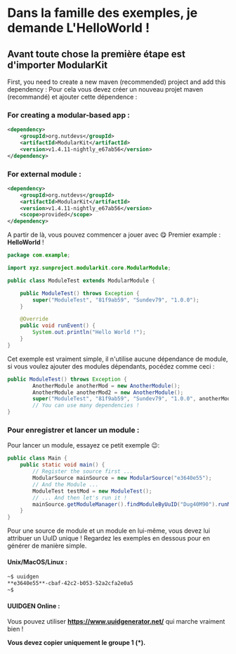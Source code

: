 # Dans la famille des exemples, je demande L'HelloWorld !


## Avant toute chose la première étape est d'importer ModularKit

First, you need to create a new maven (recommended) project and add this dependency : 
Pour cela vous devez créer un nouveau projet maven (recommandé) et ajouter cette dépendence : 

### For creating a modular-based app : 

```xml
<dependency>
    <groupId>org.nutdevs</groupId>
    <artifactId>ModularKit</artifactId>
    <version>v1.4.11-nightly_e67ab56</version>
</dependency>
```

### For external module : 

```xml
<dependency>
    <groupId>org.nutdevs</groupId>
    <artifactId>ModularKit</artifactId>
    <version>v1.4.11-nightly_e67ab56</version>
    <scope>provided</scope>
</dependency>
```
A partir de là, vous pouvez commencer a jouer avec 😋
Premier example : **HelloWorld** !

```java
package com.example;

import xyz.sunproject.modularkit.core.ModularModule;

public class ModuleTest extends ModularModule {

    public ModuleTest() throws Exception {
        super("ModuleTest", "81f9ab59", "Sundev79", "1.0.0");
    }

    @Override
    public void runEvent() {
        System.out.println("Hello World !");
    }
}
```
Cet exemple est vraiment simple, il n'utilise aucune dépendance de module, si vous voulez ajouter des modules dépendants, pocédez comme ceci :
```java
public ModuleTest() throws Exception {
        AnotherModule anotherMod = new AnotherModule();
        AnotherModule anotherMod2 = new AnotherModule();
        super("ModuleTest", "81f9ab59", "Sundev79", "1.0.0", anotherMod, anotherMod2);
        // You can use many dependencies !
}
```

### Pour enregistrer et lancer un module : 
Pour lancer un module, essayez ce petit exemple 😉:
```java
public class Main {
    public static void main() {
        // Register the source first ...
        ModularSource mainSource = new ModularSource("e3640e55");
        // And the Module ...
        ModuleTest testMod = new ModuleTest();
        // ... And then let's run it !
        mainSource.getModuleManager().findModuleByUuID("Dug40M90").runModule();
    }
}
```
Pour une source de module et un module en lui-même, vous devez lui attribuer un UuID unique ! Regardez les exemples en dessous pour en générer de manière simple.   
#### Unix/MacOS/Linux :
```bash
~$ uuidgen
**e3640e55**-cbaf-42c2-b053-52a2cfa2e0a5
~$
```
#### UUIDGEN Online : 
Vous pouvez utiliser **https://www.uuidgenerator.net/** qui marche vraiment bien !

**Vous devez copier uniquement le groupe 1 (*).**    
